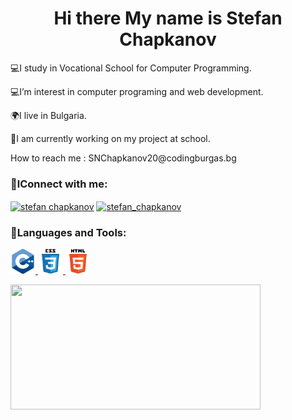 <h1 align="center">Hi there My name is Stefan Chapkanov</h1>
<p>💻I study in Vocational School for Computer Programming.
<p>💻I’m interest in computer programing and web development.</p></p>
<p>🌍I live in Bulgaria.<p>
<p>📖I am currently working on my project at school.<p>
<p>How to reach me : SNChapkanov20@codingburgas.bg<p>
<h3 align="left">🔗lConnect with me:</h3>

<p align="left">
<a href="https://www.google.com/" target="blank"><img align="center" src="https://raw.githubusercontent.com/rahuldkjain/github-profile-readme-generator/master/src/images/icons/Social/facebook.svg" alt="stefan chapkanov" height="30" width="40" /></a>
<a href="https://instagram.com/stefan_chapkanov" target="blank"><img align="center" src="https://raw.githubusercontent.com/rahuldkjain/github-profile-readme-generator/master/src/images/icons/Social/instagram.svg" alt="stefan_chapkanov" height="30" width="40" /></a>
</p>


<h3 align="left">📙Languages and Tools:</h3>
<p align="left"> <a href="https://www.w3schools.com/cpp/" target="_blank"> <img src="https://raw.githubusercontent.com/devicons/devicon/master/icons/cplusplus/cplusplus-original.svg" alt="cplusplus" width="40" height="40"/> </a> <a href="https://www.w3schools.com/css/" target="_blank"> <img src="https://raw.githubusercontent.com/devicons/devicon/master/icons/css3/css3-original-wordmark.svg" alt="css3" width="40" height="40"/> </a> <a href="https://www.w3.org/html/" target="_blank"> <img src="https://raw.githubusercontent.com/devicons/devicon/master/icons/html5/html5-original-wordmark.svg" alt="html5" width="40" height="40"/> </a> </p>
<img src="https://i.pinimg.com/originals/e4/26/70/e426702edf874b181aced1e2fa5c6cde.gif" width="400" height="200" />

